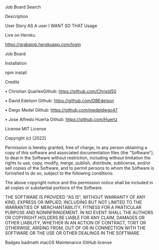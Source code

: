 Job Board Search 

Description


User Story
AS A user
I WANT 
SO THAT 
Usage

Live on Heroku

https://grabajob.herokuapp.com/login

Job Board 

Installation

npm install


Credits

• Christian QuarlesGithub: https://github.com/Chrisld50

• David Edelson Github: https://github.com/DBEdelson

• Diego Medel Github: https://github.com/medeldiego47

• Jose Alfredo Huerta Github: https://github.com/Huertz

License
MIT License

Copyright (c) [2022] 

Permission is hereby granted, free of charge, to any person obtaining a copy of this software and associated documentation files (the "Software"), to deal in the Software without restriction, including without limitation the rights to use, copy, modify, merge, publish, distribute, sublicense, and/or sell copies of the Software, and to permit persons to whom the Software is furnished to do so, subject to the following conditions:

The above copyright notice and this permission notice shall be included in all copies or substantial portions of the Software.

THE SOFTWARE IS PROVIDED "AS IS", WITHOUT WARRANTY OF ANY KIND, EXPRESS OR IMPLIED, INCLUDING BUT NOT LIMITED TO THE WARRANTIES OF MERCHANTABILITY, FITNESS FOR A PARTICULAR PURPOSE AND NONINFRINGEMENT. IN NO EVENT SHALL THE AUTHORS OR COPYRIGHT HOLDERS BE LIABLE FOR ANY CLAIM, DAMAGES OR OTHER LIABILITY, WHETHER IN AN ACTION OF CONTRACT, TORT OR OTHERWISE, ARISING FROM, OUT OF OR IN CONNECTION WITH THE SOFTWARE OR THE USE OR OTHER DEALINGS IN THE SOFTWARE.

Badges
badmath macOS Maintenance GitHub license


